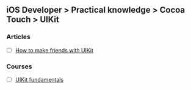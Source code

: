 ## iOS Developer > Practical knowledge > Cocoa Touch > UIKit

### Articles
- [ ] [How to make friends with UIKit](https://badootech.badoo.com/how-to-make-friends-with-uikit-934ea431ffef)

### Courses
- [ ] [UIKit fundamentals](https://eg.udacity.com/course/uikit-fundamentals--ud788)


